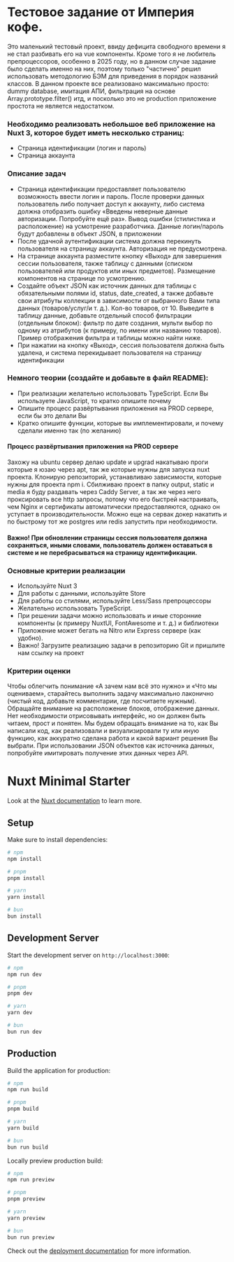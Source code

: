 # Тестовое задание от Империя кофе.

Это маленький тестовый проект, ввиду дефицита свободного времени я не стал разбивать его на vue компоненты. Кроме того я не любитель препроцессоров, особенно в 2025 году, но в данном случае задание было сделать именно на них, поэтому только "частично" решил использовать методологию БЭМ для приведения в порядок названий классов. В данном проекте все реализовано максимально просто: dummy database, имитация АПИ, фильтрация на основе Array.prototype.filter() итд, и посколько это не production приложение простота не является недостатком.

### Необходимо реализовать небольшое веб приложение на Nuxt 3, которое будет иметь несколько страниц:

- Cтраница идентификации (логин и пароль)
- Cтраница аккаунта

### Описание задач

- Страница идентификации предоставляет пользователю возможность ввести логин
  и пароль. После проверки данных пользователь либо получает доступ к аккаунту,
  либо система должна отобразить ошибку «Введены неверные данные
  авторизации. Попробуйте ещё раз». Вывод ошибки (стилистика и расположение)
  на усмотрение разработчика. Данные логин/пароль будут добавлены в объект
  JSON, в приложении
- После удачной аутентификации система должна перекинуть пользователя на
  страницу аккаунта. Авторизация не предусмотрена.
- На странице аккаунта разместите кнопку «Выход» для завершения сессии
  пользователя, также таблицу с данными (списком пользователей или продуктов
  или иных предметов). Размещение компонентов на странице по усмотрению.
- Создайте объект JSON как источник данных для таблицы с обязательными полями
  id, status, date_created, а также добавьте свои атрибуты коллекции в зависимости
  от выбранного Вами типа данных (товаров/услуг/и т. д.). Кол-во товаров, от 10.
  Выведите в таблицу данные, добавьте отдельный способ фильтрации (отдельным
  блоком): фильтр по дате создания, мульти выбор по одному из атрибутов (к
  примеру, по имени или названию товаров). Пример отображения фильтра и
  таблицы можно найти ниже.
- При нажатии на кнопку «Выход», сессия пользователя должна быть удалена, и
  система перекидывает пользователя на страницу идентификации

### Немного теории (создайте и добавьте в файл README):

- При реализации желательно использовать TypeScript. Если Вы используете JavaScript, то кратко опишите почему
- Опишите процесс развёртывания приложения на PROD сервере, если бы это делали Вы
- Кратко опишите функции, которые вы имплементировали, и почему сделали именно так (по желанию)

#### Процесс развёртывания приложения на PROD сервере
Захожу на ubuntu сервер делаю update и upgrad накатываю проги которые я юзаю через apt, так же которые нужны для запуска nuxt проекта. Клонирую репозиторий, устанавливаю зависимости, которые нужны для проекта npm i.  Сбилживаю проект в папку output, static и media я буду раздавать через Caddy Server, а так же через него проксировать все http запросы, потому что его быстрей настраивать, чем Nginx и сертификаты автоматически предоставляются, однако он уступает в производительности. Можно еще на сервак докер накатить и по быстрому тот же postgres или redis запустить при необходимости.

#### Важно! При обновлении страницы сессия пользователя должна сохраняться, иными словами, пользователь должен оставаться в системе и не перебрасываться на страницу идентификации.

### Основные критерии реализации

- Используйте Nuxt 3
- Для работы с данными, используйте Store
- Для работы со стилями, используйте Less/Sass препроцессоры
- Желательно использовать TypeScript.
- При решении задачи можно использовать и иные сторонние компоненты (к примеру NuxtUI, FontAwesome и т. д.) и библиотеки
- Приложение может бегать на Nitro или Express сервере (как удобно).
- Важно! Загрузите реализацию задачи в репозиторию Git и пришлите нам ссылку
  на проект

### Критерии оценки

Чтобы облегчить понимание «А зачем нам всё это нужно» и «Что мы оцениваем»,
старайтесь выполнить задачу максимально лаконично (чистый код, добавьте
комментарии, где посчитаете нужным). Обращайте внимание на расположение блоков,
отображение данных. Нет необходимости отрисовывать интерфейс, но он должен быть
читаем, прост и понятен.
Мы будем обращать внимание на то, как Вы написали код, как реализовали и
визуализировали ту или иную функцию, как аккуратно сделана работа и какой вариант
решения Вы выбрали. При использовании JSON объектов как источника данных,
попробуйте имитировать получение этих данных через API.

# Nuxt Minimal Starter

Look at the [Nuxt documentation](https://nuxt.com/docs/getting-started/introduction) to learn more.

## Setup

Make sure to install dependencies:

```bash
# npm
npm install

# pnpm
pnpm install

# yarn
yarn install

# bun
bun install
```

## Development Server

Start the development server on `http://localhost:3000`:

```bash
# npm
npm run dev

# pnpm
pnpm dev

# yarn
yarn dev

# bun
bun run dev
```

## Production

Build the application for production:

```bash
# npm
npm run build

# pnpm
pnpm build

# yarn
yarn build

# bun
bun run build
```

Locally preview production build:

```bash
# npm
npm run preview

# pnpm
pnpm preview

# yarn
yarn preview

# bun
bun run preview
```

Check out the [deployment documentation](https://nuxt.com/docs/getting-started/deployment) for more information.
